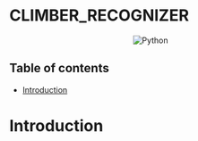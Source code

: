 # CLIMBER_RECOGNIZER

<div align="center">
    <div>
        <img src="https://img.shields.io/badge/python-%2300599C.svg?style=flat&logo=python&logoColor=white" alt="Python"/>
    </div>
</div>


## Table of contents

-   [Introduction](#introduction)



# Introduction
